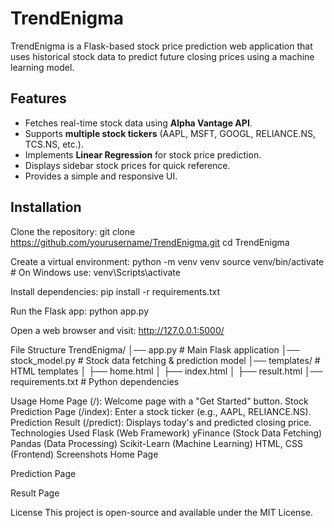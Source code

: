 # TrendEnigma

TrendEnigma is a Flask-based stock price prediction web application that uses historical stock data to predict future closing prices using a machine learning model.

## Features

- Fetches real-time stock data using **Alpha Vantage API**.
- Supports **multiple stock tickers** (AAPL, MSFT, GOOGL, RELIANCE.NS, TCS.NS, etc.).
- Implements **Linear Regression** for stock price prediction.
- Displays sidebar stock prices for quick reference.
- Provides a simple and responsive UI.

## Installation

Clone the repository:
git clone https://github.com/yourusername/TrendEnigma.git
cd TrendEnigma

Create a virtual environment:
python -m venv venv
source venv/bin/activate  # On Windows use: venv\Scripts\activate

Install dependencies:
pip install -r requirements.txt

Run the Flask app:
python app.py

Open a web browser and visit:
http://127.0.0.1:5000/


File Structure
TrendEnigma/
│── app.py               # Main Flask application
│── stock_model.py       # Stock data fetching & prediction model
│── templates/           # HTML templates
│   ├── home.html
│   ├── index.html
│   ├── result.html
│── requirements.txt     # Python dependencies


Usage
Home Page (/): Welcome page with a "Get Started" button.
Stock Prediction Page (/index): Enter a stock ticker (e.g., AAPL, RELIANCE.NS).
Prediction Result (/predict): Displays today's and predicted closing price.
Technologies Used
Flask (Web Framework)
yFinance (Stock Data Fetching)
Pandas (Data Processing)
Scikit-Learn (Machine Learning)
HTML, CSS (Frontend)
Screenshots
Home Page

Prediction Page

Result Page

License
This project is open-source and available under the MIT License.
